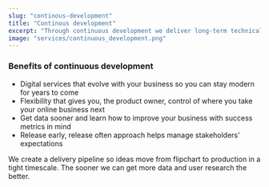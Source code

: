 ```yaml
---
slug: "continous-development"
title: "Continous development"
excerpt: "Through continuous development we deliver long-term technical solutions within short development cycles. With the help of a dedicated account manager, we work together with you to plan and deliver improvements that support the set business goals."
image: "services/continuous_development.png"
---
```


### Benefits of continuous development

* Digital services that evolve with your business so you can stay modern for years to come
* Flexibility that gives you, the product owner, control of where you take your online business next
* Get data sooner and learn how to improve your business with success metrics in mind
* Release early, release often approach helps manage stakeholders’ expectations

We create a delivery pipeline so ideas move from flipchart to production in a tight timescale. The sooner we can get more data and user research the better.
